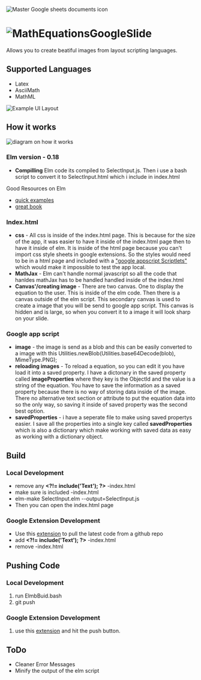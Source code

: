 ![Master Google sheets documents icon](https://github.com/brendena/MathEquationsGoogleSlide/blob/master/image/96x96.png?raw=true)

# ![MathEquationsGoogleSlide](https://chrome.google.com/webstore/detail/math-equations/edbiogkpgmbdkmgmdcdmgminoahbcdml?hl=en)
  Allows you to create beatiful images from layout scripting languages.

## Supported Languages
 * Latex
 * AsciiMath
 * MathML

![Example UI Layout](https://github.com/brendena/MathEquationsGoogleSlide/blob/master/image/Example.png?raw=true)

## How it works

 ![diagram on how it works](https://github.com/brendena/MathEquationsGoogleSlide/blob/master/readmeImages/diagram.png?raw=true)
  

### Elm version - 0.18

  * **Compilling** Elm code its compiled to SelectInput.js.  Then i use a bash script to convert it to SelectInput.html which i include in index.html
  
Good Resources on Elm
  * [quick examples](http://elm-lang.org/examples)
  * [great book](https://www.elm-tutorial.org/en/05-resources/02-models.html)

### Index.html
  * **css** - All css is inside of the index.html page.  This is because for the size of the app, it was easier to have it inside of the index.html page then to have it inside of elm.  It is inside of the html page because you can't import css style sheets in google extensions.  So the styles would need to be in a html page and included with a ["google appscript Scriptlets"](https://developers.google.com/apps-script/guides/html/templates) which would make it impossible to test the app local.
  * **MathJax** - Elm can't handle normal javascript so all the code that hanldes mathJax has to be handled handled inside of the index.html
  * **Canvas'/creating image** - There are two canvas.  One to display the equation to the user.  This is inside of the elm code.  Then there is a canvas outside of the elm script.  This secondary canvas is used to create a image that you will be send to google app script.  This canvas is hidden and is large, so when you convert it to a image it will look sharp on your slide.


### Google app script
  * **image** - the image is send as a blob and this can be easily converted to a image with this Utilities.newBlob(Utilities.base64Decode(blob), MimeType.PNG);  
  * **reloading images** - To reload a equation, so you can edit it you have load it into a saved property.  I have a dictonary in the saved property called **imageProperties** where they key is the ObjectId and the value is a string of the equation.  You have to save the information as a saved property because there is no way of storing data inside of the image.  There no alternative text section or attribute to put the equation data into so the only way, so saving it inside of saved property was the second best option.
  * **savedProperties** - i have a seperate file to make using saved propertys easier.  I save all the properties into a single key called **savedProperties** which is also a dictionary which make working with saved data as easy as working with a dictionary object.



## Build
### Local Development
  * remove any **<\?!= include('Text'); ?>**  -index.html
  * make sure **<script src="SelectInput.js"></script>** is included -index.html
  * elm-make SelectInput.elm --output=SelectInput.js
  * Then you can open the index.html page
  
### Google Extension Development
  * Use this [extension](https://chrome.google.com/webstore/detail/google-apps-script-github/lfjcgcmkmjjlieihflfhjopckgpelofo) to pull the latest code from a github repo
  * add **<\?!= include('Text'); ?>** -index.html
  * remove **<script src="SelectInput.js"></script>** -index.html
  
## Pushing Code
### Local Development
  1. run ElmbBuid.bash
  2. git push
### Google Extension Development
  1. use this [extension](https://chrome.google.com/webstore/detail/google-apps-script-github/lfjcgcmkmjjlieihflfhjopckgpelofo) and hit the push button.  

## ToDo
  - Cleaner Error Messages
  - Minify the output of the elm script
